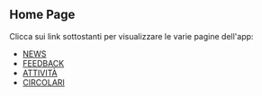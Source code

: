 ## Home Page
Clicca sui link sottostanti per visualizzare le varie pagine dell'app:
- [NEWS](https://news-from-casiraghia.github.io/NEWS/)
- [FEEDBACK](https://news-from-casiraghia.github.io/FEEDBACK/)
- [ATTIVITÀ](https://news-from-casiraghia.github.io/ACTIVITIES/)
- [CIRCOLARI](https://www.liceocasiraghi.edu.it/)
